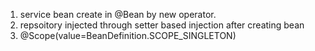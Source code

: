 1. service bean create in @Bean by new operator.
2. repsoitory injected through setter based injection after creating bean
3. @Scope(value=BeanDefinition.SCOPE_SINGLETON)

